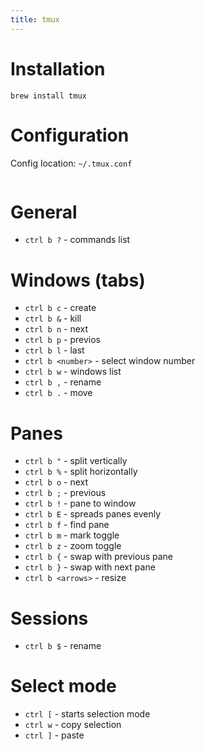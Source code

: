 ```yaml
---
title: tmux
---
```

# Installation
```
brew install tmux
```

# Configuration

Config location: `~/.tmux.conf`

```
```

# General
- `ctrl b ?` - commands list

# Windows (tabs)
- `ctrl b c` - create
- `ctrl b &` - kill
- `ctrl b n` - next
- `ctrl b p` - previos
- `ctrl b l` - last
- `ctrl b <number>` - select window number
- `ctrl b w` - windows list
- `ctrl b ,` - rename
- `ctrl b .` - move

# Panes
- `ctrl b "` - split vertically
- `ctrl b %` - split horizontally
- `ctrl b o` - next
- `ctrl b ;` - previous
- `ctrl b !` - pane to window
- `ctrl b E` - spreads panes evenly
- `ctrl b f` - find pane
- `ctrl b m` - mark toggle
- `ctrl b z` - zoom toggle
- `ctrl b {` - swap with previous pane
- `ctrl b }` - swap with next pane
- `ctrl b <arrows>` - resize

# Sessions
- `ctrl b $` - rename

# Select mode
- `ctrl [` - starts selection mode
- `ctrl w` - copy selection
- `ctrl ]` - paste

